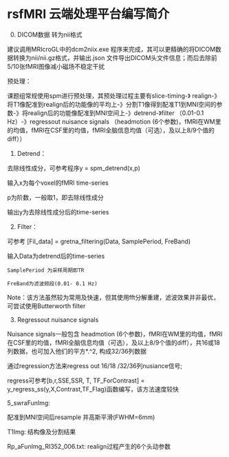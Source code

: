# rsfMRI 云端处理平台编写简介

0. DICOM数据 转为nii格式

建议调用MRIcroGL中的dcm2niix.exe 程序来完成，其可以更精确的将DICOM数据转换为nii/nii.gz格式，并输出.json 文件导出DICOM头文件信息；而后去除前5/10张fMRI图像减小磁场不稳定干扰

预处理：

课题组常规使用spm进行预处理，其预处理过程主要有slice-timing-》 realign-》将T1像配准到realign后的功能像的平均上-》分割T1像得到配准T1到MNI空间的参数-》将realign后的功能像配准到MNI空间上-》detrend-》filter （0.01-0.1 Hz）-》regressout nuisance signals （headmotion (6个参数)，fMRI在WM里的均值，fMRI在CSF里的均值，fMRI全脑信息均值（可选），及以上8/9个值的diff））
1.	Detrend：

去除线性成分，可参考程序y = spm_detrend(x,p)

输入x为每个voxel的fMRI time-series

p为阶数，一般取1，即去除线性成分

输出y为去除线性成分后的time-series

2.	Filter：

可参考 [Fil_data] = gretna_filtering(Data, SamplePeriod, FreBand)

输入Data为detrend后的time-series

	SamplePeriod 为采样周期即TR
    
	FreBand为滤波频段(0.01- 0.1 Hz)
Note：该方法虽然较为常用及快速，但其使用fft分解重建，滤波效果并非最优，可尝试使用Butterworth filter


3.	Regressout nuisance signals

Nuisance signals一般包含 headmotion (6个参数)，fMRI在WM里的均值，fMRI在CSF里的均值，fMRI全脑信息均值（可选），及以上8/9个值的diff），共16或18列数据，也可加入他们的平方*.^2, 构成32/36列数据

通过regression方法来regress out 16/18 /32/36列nusiance信号;

regress可参考[b,r,SSE,SSR, T, TF_ForContrast] = y_regress_ss(y,X,Contrast,TF_Flag)函数编写，该方法速度较快

5_swraFunImg:

配准到MNI空间后resample 并高斯平滑(FWHM=6mm)

T1Img: 结构像及分割结果

Rp_aFunImg_RI352_006.txt: realign过程产生的6个头动参数

